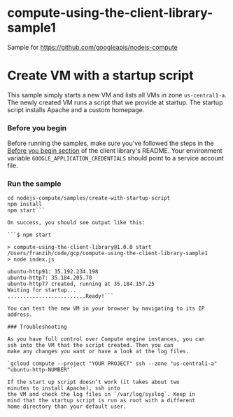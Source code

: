 # compute-using-the-client-library-sample1
Sample for https://github.com/googleapis/nodejs-compute


# Create VM with a startup script

This sample simply starts a new VM and lists all VMs in zone `us-central1-a`.
The newly created VM runs a script that we provide at startup. The startup script installs
Apache and a custom homepage.

### Before you begin

Before running the samples, make sure you've followed the steps in the
[Before you begin section](../../README.md#before-you-begin) of the client
library's README. Your environment variable
`GOOGLE_APPLICATION_CREDENTIALS` should point to a service account file.

### Run the sample

```git clone git@github.com:googleapis/nodejs-compute.git
cd nodejs-compute/samples/create-with-startup-script
npm install
npm start```

On success, you should see output like this:

```$ npm start

> compute-using-the-client-library@1.0.0 start /Users/franzih/code/gcp/compute-using-the-client-library-sample1
> node index.js

ubuntu-http91: 35.192.234.198
ubuntu-http7: 35.184.205.70
ubuntu-http77 created, running at 35.184.157.25
Waiting for startup...
.........................Ready!```

You can test the new VM in your browser by navigating to its IP address.

### Troubleshooting

As you have full control over Compute engine instances, you can
ssh into the VM that the script created. Then you can
make any changes you want or have a look at the log files.

`gcloud compute --project "YOUR PROJECT" ssh --zone "us-central1-a" "ubuntu-http-NUMBER"`

If the start up script doesn’t work (it takes about two
minutes to install Apache), ssh into
the VM and check the log files in `/var/log/syslog`. Keep in
mind that the startup script is run as root with a different
home directory than your default user.